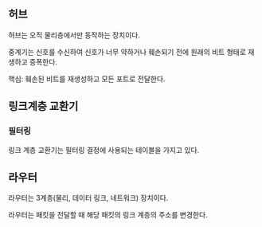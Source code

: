 ## 허브

허브는 오직 물리층에서만 동작하는 장치이다. 

중계기는 신호를 수신하여 신호가 너무 약하거나 훼손되기 전에 원래의 비트 형태로 재생하고 증폭한다.

핵심: 훼손된 비트를 재생성하고 모든 포트로 전달한다.

## 링크계층 교환기

### 필터링

링크 계층 교환기는 필터링 결정에 사용되는 테이블을 가지고 있다.

## 라우터

라우터는 3계층(물리, 데이터 링크, 네트워크) 장치이다.

라우터는 패킷을 전달할 때 해당 패킷의 링크 계층의 주소를 변경한다.